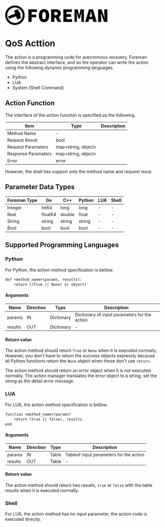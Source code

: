 ![logo](./img/icon.png)

# QoS Acttion

The action is a programming code for autonomous recovery. Foreman defines the abstract interface, and so the operator can write the action using the following dynamic programming languages.

- Python
- LUA
- System (Shell Command)

## Action Function

The interface of the action function is specified as the following. 

| Item | Type | Description |
| --- | --- | --- |
| Method Name | - |  |
| Request Result | bool |  |
| Request Paramaters | map<string, object> | |
| Response Paramaters | map<string, object> | |
| Error | error | |

However, the shell has support only the method name and request resut.

## Parameter Data Types

| Foreman Type | Go | C++  | Python | LUA | Shell |
| --- | --- | --- | --- | --- | --- |
| Integer | Int64 | long | long | - | - |
| Real | float64 | double | float | - | - |
| String | string | string | string | - | - |
| Bool | bool | bool | bool | - | - |

## Supported Programming Languages

### Python

For Python, the action method specification is bellow.

```
def <method_name>(params, results):
    return ((True || None) or object)
```

#### Arguments

| Name | Direction | Type | Description |
| --- | --- | --- | --- |
| params | IN | Dictionary | Dictionary of input parameters for the action |
| results | OUT | Dictionary | - |

#### Return value

The action method should return `True` or `None` when it is executed normally. 
However, you don't have to return the success objects expressly because all Python functions return the `None` object when these don't use `return`.

The action method should return an error object when it is not executed normally. The action manager translates the error object to a string, set the string as the detail error message.

### LUA

For LUA, the action method specification is bellow.

```
function <method_name>(params)
    return (true || false), results
end
```

#### Arguments

| Name | Direction | Type | Description |
| --- | --- | --- | --- |
| params | IN | Table | Tableof input parameters for the action |
| results | OUT | Table | - |

#### Return value

The action method should return two resutls, `true` or `false` with the table results when it is executed normally. 

### Shell

For LUA, the action method has no input parameter, the action code is executed directly.
